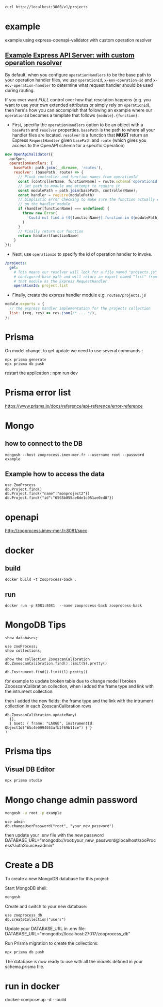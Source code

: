 
```bash
curl http://localhost:3000/v1/projects
```


# example

example using express-openapi-validator with custom operation resolver


## [Example Express API Server: with custom operation resolver](https://github.com/cdimascio/express-openapi-validator/tree/master/examples/5-custom-operation-resolver)

By default, when you configure `operationHandlers` to be the base path to your operation handler files, we use `operationId`, `x-eov-operation-id` and `x-eov-operation-handler` to determine what request handler should be used during routing. 

If you ever want _FULL_ control over how that resolution happens (e.g. you want to use your own extended attributes or simply rely on `operationId`), then here's how you can accomplish that following an example where our `operationId` becomes a template that follows `{module}.{function}`.

- First, specifiy the `operationHandlers` option to be an object with a `basePath` and `resolver` properties. `basePath` is the path to where all your handler files are located. `resolver` is a function that **MUST** return an Express `RequestHandler` given `basePath` and `route` (which gives you access to the OpenAPI schema for a specific Operation)

```javascript
new OpenApiValidator({
  apiSpec,
  operationHandlers: {
    basePath: path.join(__dirname, 'routes'),
    resolver: (basePath, route) => {
      // Pluck controller and function names from operationId
      const [controllerName, functionName] = route.schema['operationId'].split('.')
      // Get path to module and attempt to require it
      const modulePath = path.join(basePath, controllerName);
      const handler = require(modulePath)
      // Simplistic error checking to make sure the function actually exists
      // on the handler module
      if (handler[functionName] === undefined) {
        throw new Error(
          `Could not find a [${functionName}] function in ${modulePath} when trying to route [${route.method} ${route.expressRoute}].`
        )
      }
      // Finally return our function
      return handler[functionName]
    }
});
```
- Next, use `operationId` to specify the id of operation handler to invoke.
```yaml
/projects:
  get:
    # This means our resolver will look for a file named "projects.js" at our 
    # configured base path and will return an export named "list" from 
    # that module as the Express RequestHandler.
    operationId: project.list
```
- Finally, create the express handler module e.g. `routes/projects.js`
```javascript
module.exports = {
  // the express handler implementation for the projects collection
  list: (req, res) => res.json(/* ... */),
};
```



# Prisma 
On model change, to get update we need to use several commands :
```
npx prisma generate
npx prisma db push
```
restart the application : npm run dev


# Prisma error list

https://www.prisma.io/docs/reference/api-reference/error-reference


# Mongo

## how to connect to the DB
```
mongosh --host zooprocess.imev-mer.fr --username root --password example
```

## Example how to access the data
```
use ZooProcess
db.Project.find()
db.Project.find({"name":"monproject2"})
db.Project.find({"id":"6565b055ae8de1c051ae0ed0"})
```





# openapi

http://zooprocess.imev-mer.fr:8081/spec



# docker  

## build
```
docker build -t zooprocess-back .
```
## run
```
docker run -p 8081:8081  --name zooprocess-back zooprocess-back
```







# MongoDB Tips
```
show databases;

use zooProcess;
show collections;

show the collection ZoooscanCalibration
db.ZoooscanCalibration.find().limit(5).pretty()

db.Instrument.find().limit(1).pretty()
```

for example to update broken table due to change model
I broken ZoooscanCalibration collection, when i added the frame type and link with the intrument collection

then I added the new fields: the frame type and the link with the intrument collection in each ZooscanCalibration rows
```
db.ZooscanCalibration.updateMany(
  {},
  { $set: { frame: "LARGE", instrumentId: ObjectId("65c4e0994653afb2f69b11ce") } }
)
```


# Prisma tips

## Visual DB Editor
```bash
npx prisma studio
```




# Mongo change admin password
```bash
mongosh -u root -p example
```

```mongosh
use admin
db.changeUserPassword("root", "your_new_password")
```

then update your .env file with the new password
DATABASE_URL="mongodb://root:your_new_password@localhost/zooProcess?authSource=admin"




# Create a DB

To create a new MongoDB database for this project:

Start MongoDB shell:
```bash
mongosh
```

Create and switch to your new database:
```mongosh
use zooprocess_db
db.createCollection("users")
```

Update your DATABASE_URL in .env file:
DATABASE_URL="mongodb://localhost:27017/zooprocess_db"


Run Prisma migration to create the collections:
```bash
npx prisma db push
```

The database is now ready to use with all the models defined in your schema.prisma file.


# run in docker
docker-compose up -d --build

